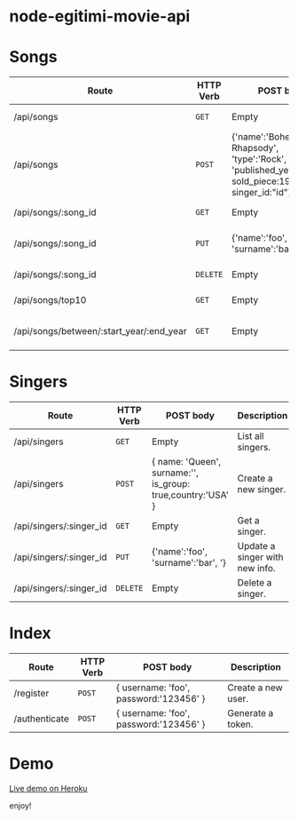 
# node-egitimi-movie-api

# Songs

| Route | HTTP Verb	 | POST body	 | Description	 |
| --- | --- | --- | --- |
| /api/songs | `GET` | Empty | List all movies. |
| /api/songs | `POST` | {'name':'Bohemian Rhapsody', 'type':'Rock', 'published_year':'1975', sold_piece:1990, singer_id:"id"} | Create a new song. |
| /api/songs/:song_id | `GET` | Empty | Get a movie. |
| /api/songs/:song_id | `PUT` | {'name':'foo', 'surname':'bar'} | Update a song with new info. |
| /api/songs/:song_id | `DELETE` | Empty | Delete a song. |
| /api/songs/top10 | `GET` | Empty | Get the top 10 songs. |
| /api/songs/between/:start_year/:end_year | `GET` | Empty | Songs between two dates. |

# Singers

| Route | HTTP Verb	 | POST body	 | Description	 |
| --- | --- | --- | --- |
| /api/singers | `GET` | Empty | List all singers. |
| /api/singers | `POST` | { name: 'Queen', surname:'', is_group: true,country:'USA' } | Create a new singer. |
| /api/singers/:singer_id | `GET` | Empty | Get a singer. |
| /api/singers/:singer_id | `PUT` | {'name':'foo', 'surname':'bar', '} | Update a singer with new info. |
| /api/singers/:singer_id | `DELETE` | Empty | Delete a singer. |


# Index

| Route | HTTP Verb	 | POST body	 | Description	 |
| --- | --- | --- | --- |
| /register | `POST` | { username: 'foo', password:'123456' } | Create a new user. |
| /authenticate | `POST` | { username: 'foo', password:'123456' } | Generate a token. |


# Demo
[Live demo on Heroku](https://node-egitimi-movie-api.herokuapp.com/)

enjoy!
